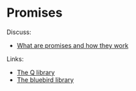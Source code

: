 # Promises

Discuss:

- [What are promises and how they work](http://jsbin.com/jojoricora/3/edit?html,js,console,output)

Links:

- [The Q library](https://github.com/kriskowal/q)
- [The bluebird library](https://github.com/petkaantonov/bluebird)
